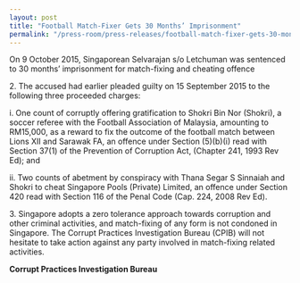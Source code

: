 ```yaml
---
layout: post
title: "Football Match-Fixer Gets 30 Months’ Imprisonment"
permalink: "/press-room/press-releases/football-match-fixer-gets-30-months’-imprisonment"
---
```

On 9 October 2015, Singaporean Selvarajan s/o Letchuman was sentenced to 30 months’ imprisonment for match-fixing and cheating offence

2\.        The accused had earlier pleaded guilty on 15 September 2015 to the following three proceeded charges:

i. One count of corruptly offering gratification to Shokri Bin Nor (Shokri), a soccer referee with the Football Association of Malaysia, amounting to RM15,000, as a reward to fix the outcome of the football match between Lions XII and Sarawak FA, an offence under Section (5)(b)(i) read with Section 37(1) of the Prevention of Corruption Act, (Chapter 241, 1993 Rev Ed); and

ii. Two counts of abetment by conspiracy with Thana Segar S Sinnaiah and Shokri to cheat Singapore Pools (Private) Limited, an offence under Section 420 read with Section 116 of the Penal Code (Cap. 224, 2008 Rev Ed).

3\.        Singapore adopts a zero tolerance approach towards corruption and other criminal activities, and match-fixing of any form is not condoned in Singapore. The Corrupt Practices Investigation Bureau (CPIB) will not hesitate to take action against any party involved in match-fixing related activities.

**Corrupt Practices Investigation Bureau**
